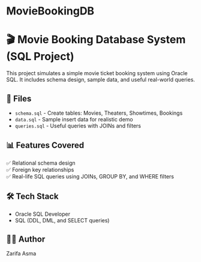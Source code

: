 # MovieBookingDB
# 🎬 Movie Booking Database System (SQL Project)

This project simulates a simple movie ticket booking system using Oracle SQL. It includes schema design, sample data, and useful real-world queries.

## 📁 Files

- `schema.sql` - Create tables: Movies, Theaters, Showtimes, Bookings
- `data.sql` - Sample insert data for realistic demo
- `queries.sql` - Useful queries with JOINs and filters

## 📊 Features Covered

✅ Relational schema design  
✅ Foreign key relationships  
✅ Real-life SQL queries using JOINs, GROUP BY, and WHERE filters

## 🛠️ Tech Stack

- Oracle SQL Developer  
- SQL (DDL, DML, and SELECT queries)

## 👨‍💻 Author

Zarifa Asma 
